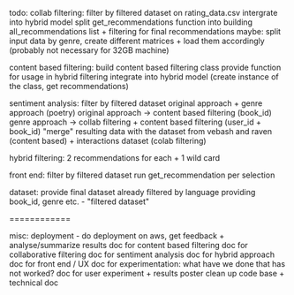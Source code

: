 todo:
collab filtering:
filter by filtered dataset on rating_data.csv
intergrate into hybrid model
split get_recommendations function into building all_recommendations list + filtering for final recommendations
maybe: split input data by genre, create different matrices + load them accordingly (probably not necessary for 32GB machine)

content based filtering:
build content based filtering class
provide function for usage in hybrid filtering
integrate into hybrid model (create instance of the class, get recommendations)

sentiment analysis:
filter by filtered dataset
original approach + genre approach (poetry)
original approach -> content based filtering (book_id)
genre approach -> collab filtering + content based filtering (user_id + book_id)
"merge" resulting data with the dataset from vebash and raven (content based) + interactions dataset (colab filtering)

hybrid filtering:
2 recommendations for each + 1 wild card

front end:
filter by filtered dataset
run get_recommendation per selection

dataset:
provide final dataset already filtered by language providing book_id, genre etc. - "filtered dataset"

============

misc:
deployment - do deployment on aws, get feedback + analyse/summarize results
doc for content based filtering
doc for collaborative filtering
doc for sentiment analysis
doc for hybrid approach
doc for front end / UX
doc for experimentation: what have we done that has not worked?
doc for user experiment + results
poster
clean up code base + technical doc